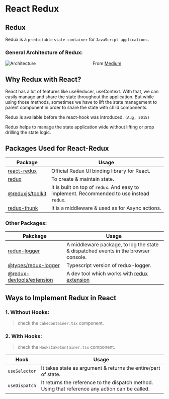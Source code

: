 # React Redux

## Redux
Redux is a `predictable` `state container` for `JavaScript applications`. 

### General Architecture of Redux:
![Architecture](https://miro.medium.com/max/1000/0*RjUPZcwFAgMUbigM)
&nbsp;&nbsp;&nbsp;&nbsp;&nbsp;&nbsp;&nbsp;&nbsp;&nbsp;&nbsp;&nbsp;&nbsp;&nbsp;&nbsp;&nbsp;&nbsp;&nbsp;&nbsp;&nbsp;&nbsp;&nbsp;&nbsp;&nbsp;&nbsp;&nbsp;&nbsp;&nbsp;&nbsp;&nbsp;&nbsp;&nbsp;&nbsp;&nbsp;&nbsp;&nbsp;&nbsp;&nbsp;&nbsp;&nbsp;&nbsp;&nbsp;&nbsp;&nbsp;&nbsp;&nbsp;From [Medium](https://medium.com/@lizfaria/how-to-use-redux-in-a-react-app-w-examples-f4ba5fbcb48f)


## Why Redux with React?
React has a lot of features like useReducer, useContext. With that, we can easily manage and share the state throughout the application. But while using those methods, sometimes we have to lift the state management to parent component in order to share the state with child components.

Redux is available before the react-hook was introduced. `(Aug, 2015)`

Redux helps to manage the state application wide without lifting or prop drilling the state logic.

## Packages Used for React-Redux

Package | Usage
--- | --- |
[react-redux](https://www.npmjs.com/package/react-redux) | Official Redux UI binding library for React.
[redux](https://www.npmjs.com/package/redux)| To create & maintain state.
[@reduxjs/toolkit](https://www.npmjs.com/package/@reduxjs/toolkit) | It is built on top of `redux`. And easy to implement. Recommended to use instead `redux`.
[redux-thunk](https://www.npmjs.com/package/redux-thunk) | It is a middleware & used as for Async actions.

### Other Packages:
Pakckage | Usage
---| ---|
[redux-logger](https://www.npmjs.com/package/redux-logger) | A middleware package, to log the state & dispatched events in the browser console.
[@types/redux-logger](https://www.npmjs.com/package/@types/redux-logger) | Typescript version of redux-logger.  
[@redux-devtools/extension](https://www.npmjs.com/package/@redux-devtools/extension) | A dev tool which works with [redux extension](https://chrome.google.com/webstore/detail/redux-devtools/lmhkpmbekcpmknklioeibfkpmmfibljd?hl=en)

## Ways to Implement Redux in React

### 1. Without Hooks:
> check the `CakeContainer.tsx` component.

### 2. With Hooks:
> check the `HooksCakeContainer.tsx` component.

Hook | Usage
---| ---|
`useSelector` | It takes state as argument & returns the entire/part of state.
`useDispatch` | It returns the reference to the dispatch method. Using that reference any action can be called.
